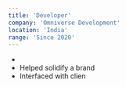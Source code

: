 ```yaml
---
title: 'Developer'
company: 'Omniverse Development'
location: 'India'
range: 'Since 2020'
---
```


- 
- Helped solidify a brand
- Interfaced with clien 
